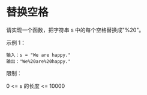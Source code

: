 # 替换空格

请实现一个函数，把字符串 s 中的每个空格替换成"%20"。

 

示例 1：

```
输入：s = "We are happy."
输出："We%20are%20happy."
```

限制：

0 <= s 的长度 <= 10000